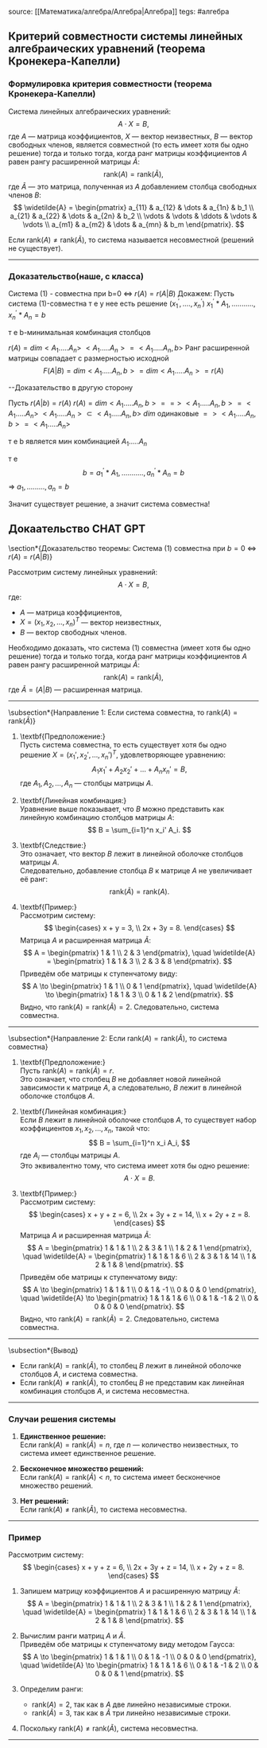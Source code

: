 source: [[Математика/алгебра/Алгебра|Алгебра]]
tegs: #алгебра

## Критерий совместности системы линейных алгебраических уравнений (теорема Кронекера-Капелли)

### Формулировка критерия совместности (теорема Кронекера-Капелли)

Система линейных алгебраических уравнений:
$$
A \cdot X = B,
$$
где $A$ — матрица коэффициентов, $X$ — вектор неизвестных, $B$ — вектор свободных членов, является совместной (то есть имеет хотя бы одно решение) тогда и только тогда, когда ранг матрицы коэффициентов $A$ равен рангу расширенной матрицы $\widetilde{A}$:
$$
\text{rank}(A) = \text{rank}(\widetilde{A}),
$$
где $\widetilde{A}$ — это матрица, полученная из $A$ добавлением столбца свободных членов $B$:
$$
\widetilde{A} = \begin{pmatrix}
a_{11} & a_{12} & \dots & a_{1n} & b_1 \\
a_{21} & a_{22} & \dots & a_{2n} & b_2 \\
\vdots & \vdots & \ddots & \vdots & \vdots \\
a_{m1} & a_{m2} & \dots & a_{mn} & b_m
\end{pmatrix}.
$$

Если $\text{rank}(A) \neq \text{rank}(\widetilde{A})$, то система называется несовместной (решений не существует).

---

### Доказательство(наше, с класса)

Система (1) - совместна при b=0 <=> $r(A) = r(A|B)$ 
Докажем:
Пусть система (1)-совместна
т е у нее есть решение ($x_{1}^{'}, . . . . , x_{n}^{'}$) 
$x_{1}^{'}*A_{1}, ...  .... ...., x_{n}^{'}*A_{n} = b$

т е b-минимальная комбинация столбцов

$r(A) = dim <A_{1} ..... A_{n}>$ 
$<A_{1} ..... A_{n} >= <A_{1} ..... A_{n}, b >$
Ранг расширенной матрицы совпадает с размерностью исходной
$$F(A|B) = dim <A_{1} ..... A_{n}, b > = dim <A_{1} ..... A_{n} > = r(A)$$


--Доказательство в другую сторону

Пусть $r(A|b) = r(A)$
$r(A) = dim <A_{1} ..... A_{n}, b > ==>$
$<A_{1} ..... A_{n}, b > = <A_{1} ..... A_{n} >$
$<A_{1} ..... A_{n} > \subset <A_{1} ..... A_{n}, b >$
$dim$ одинаковые $=> <A_{1} ..... A_{n}, b > = <A_{1} ..... A_{n} >$

т е b является мин комбинацией  $A_{1} ..... A_{n}$

т е $$b= a_{1}^{'}*A_{1}, ...  .... ...., a_{n}^{'}*A_{n} = b$$
=> ${a_{1}, ........., a_{n}} = b$

Значит существует решение, а значит система совместна!



Докаательство CHAT GPT
---
\section*{Доказательство теоремы: Система (1) совместна при $b = 0$ $\Leftrightarrow$ $r(A) = r(A|B)$}

Рассмотрим систему линейных уравнений:
$$
A \cdot X = B,
$$
где:
- $A$ — матрица коэффициентов,
- $X = (x_1, x_2, \dots, x_n)^T$ — вектор неизвестных,
- $B$ — вектор свободных членов.

Необходимо доказать, что система (1) совместна (имеет хотя бы одно решение) тогда и только тогда, когда ранг матрицы коэффициентов $A$ равен рангу расширенной матрицы $\widetilde{A}$:
$$
\text{rank}(A) = \text{rank}(\widetilde{A}),
$$
где $\widetilde{A} = (A|B)$ — расширенная матрица.

---

\subsection*{Направление 1: Если система совместна, то $\text{rank}(A) = \text{rank}(\widetilde{A})$}

1. \textbf{Предположение:}  
   Пусть система совместна, то есть существует хотя бы одно решение $X = (x_1', x_2', \dots, x_n')^T$, удовлетворяющее уравнению:
   $$
   A_1 x_1' + A_2 x_2' + \dots + A_n x_n' = B,
   $$
   где $A_1, A_2, \dots, A_n$ — столбцы матрицы $A$.

2. \textbf{Линейная комбинация:}  
   Уравнение выше показывает, что $B$ можно представить как линейную комбинацию столбцов матрицы $A$:
   $$
   B = \sum_{i=1}^n x_i' A_i.
   $$

3. \textbf{Следствие:}  
   Это означает, что вектор $B$ лежит в линейной оболочке столбцов матрицы $A$.  
   Следовательно, добавление столбца $B$ к матрице $A$ не увеличивает её ранг:
   $$
   \text{rank}(\widetilde{A}) = \text{rank}(A).
   $$

4. \textbf{Пример:}  
   Рассмотрим систему:
   $$
   \begin{cases}
   x + y = 3, \\
   2x + 3y = 8.
   \end{cases}
   $$
   Матрица $A$ и расширенная матрица $\widetilde{A}$:
   $$
   A = \begin{pmatrix}
   1 & 1 \\
   2 & 3
   \end{pmatrix}, \quad
   \widetilde{A} = \begin{pmatrix}
   1 & 1 & 3 \\
   2 & 3 & 8
   \end{pmatrix}.
   $$
   Приведём обе матрицы к ступенчатому виду:
   $$
   A \to \begin{pmatrix}
   1 & 1 \\
   0 & 1
   \end{pmatrix}, \quad
   \widetilde{A} \to \begin{pmatrix}
   1 & 1 & 3 \\
   0 & 1 & 2
   \end{pmatrix}.
   $$
   Видно, что $\text{rank}(A) = \text{rank}(\widetilde{A}) = 2$. Следовательно, система совместна.

---

\subsection*{Направление 2: Если $\text{rank}(A) = \text{rank}(\widetilde{A})$, то система совместна}

1. \textbf{Предположение:}  
   Пусть $\text{rank}(A) = \text{rank}(\widetilde{A}) = r$.  
   Это означает, что столбец $B$ не добавляет новой линейной зависимости к матрице $A$, а следовательно, $B$ лежит в линейной оболочке столбцов $A$.

2. \textbf{Линейная комбинация:}  
   Если $B$ лежит в линейной оболочке столбцов $A$, то существует набор коэффициентов $x_1, x_2, \dots, x_n$, такой что:
   $$
   B = \sum_{i=1}^n x_i A_i,
   $$
   где $A_i$ — столбцы матрицы $A$.  
   Это эквивалентно тому, что система имеет хотя бы одно решение:
   $$
   A \cdot X = B.
   $$

3. \textbf{Пример:}  
   Рассмотрим систему:
   $$
   \begin{cases}
   x + y + z = 6, \\
   2x + 3y + z = 14, \\
   x + 2y + z = 8.
   \end{cases}
   $$
   Матрица $A$ и расширенная матрица $\widetilde{A}$:
   $$
   A = \begin{pmatrix}
   1 & 1 & 1 \\
   2 & 3 & 1 \\
   1 & 2 & 1
   \end{pmatrix}, \quad
   \widetilde{A} = \begin{pmatrix}
   1 & 1 & 1 & 6 \\
   2 & 3 & 1 & 14 \\
   1 & 2 & 1 & 8
   \end{pmatrix}.
   $$
   Приведём обе матрицы к ступенчатому виду:
   $$
   A \to \begin{pmatrix}
   1 & 1 & 1 \\
   0 & 1 & -1 \\
   0 & 0 & 0
   \end{pmatrix}, \quad
   \widetilde{A} \to \begin{pmatrix}
   1 & 1 & 1 & 6 \\
   0 & 1 & -1 & 2 \\
   0 & 0 & 0 & 0
   \end{pmatrix}.
   $$
   Видно, что $\text{rank}(A) = \text{rank}(\widetilde{A}) = 2$. Следовательно, система совместна.

---

\subsection*{Вывод}

- Если $\text{rank}(A) = \text{rank}(\widetilde{A})$, то столбец $B$ лежит в линейной оболочке столбцов $A$, и система совместна.
- Если $\text{rank}(A) \neq \text{rank}(\widetilde{A})$, то столбец $B$ не представим как линейная комбинация столбцов $A$, и система несовместна.



---

### Случаи решения системы

1. **Единственное решение:**  
   Если $\text{rank}(A) = \text{rank}(\widetilde{A}) = n$, где $n$ — количество неизвестных, то система имеет единственное решение.

2. **Бесконечное множество решений:**  
   Если $\text{rank}(A) = \text{rank}(\widetilde{A}) < n$, то система имеет бесконечное множество решений.

3. **Нет решений:**  
   Если $\text{rank}(A) \neq \text{rank}(\widetilde{A})$, то система несовместна.

---

### Пример

Рассмотрим систему:
$$
\begin{cases}
x + y + z = 6, \\
2x + 3y + z = 14, \\
x + 2y + z = 8.
\end{cases}
$$

1. Запишем матрицу коэффициентов $A$ и расширенную матрицу $\widetilde{A}$:
$$
A = \begin{pmatrix}
1 & 1 & 1 \\
2 & 3 & 1 \\
1 & 2 & 1
\end{pmatrix}, \quad
\widetilde{A} = \begin{pmatrix}
1 & 1 & 1 & 6 \\
2 & 3 & 1 & 14 \\
1 & 2 & 1 & 8
\end{pmatrix}.
$$

2. Вычислим ранги матриц $A$ и $\widetilde{A}$.  
   Приведём обе матрицы к ступенчатому виду методом Гаусса:
$$
A \to \begin{pmatrix}
1 & 1 & 1 \\
0 & 1 & -1 \\
0 & 0 & 0
\end{pmatrix}, \quad
\widetilde{A} \to \begin{pmatrix}
1 & 1 & 1 & 6 \\
0 & 1 & -1 & 2 \\
0 & 0 & 0 & 1
\end{pmatrix}.
$$

3. Определим ранги:  
   - $\text{rank}(A) = 2$, так как в $A$ две линейно независимые строки.  
   - $\text{rank}(\widetilde{A}) = 3$, так как в $\widetilde{A}$ три линейно независимые строки.

4. Поскольку $\text{rank}(A) \neq \text{rank}(\widetilde{A})$, система несовместна.

---

